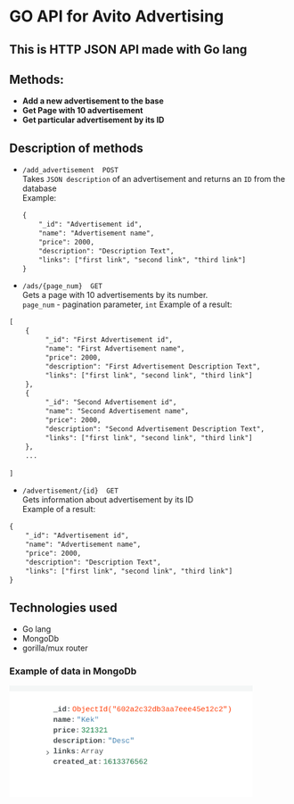 # GO API for Avito Advertising  
## This is HTTP JSON API made with Go lang  
## Methods:  
- **Add a new advertisement to the base**  
- **Get Page with 10 advertisement**  
- **Get particular advertisement by its ID**  
  

## Description of methods
- `/add_advertisement  POST`  
Takes `JSON description` of an advertisement and returns an `ID` from the database   
  Example:  
  ```
  {
      "_id": "Advertisement id",
      "name": "Advertisement name",
      "price": 2000,
      "description": "Description Text",
      "links": ["first link", "second link", "third link"]
  }
  ```
- `/ads/{page_num}  GET`  
Gets a page with 10 advertisements by its number.  
  `page_num` - pagination parameter, `int`
  Example of a result:  
 ```
 [
     {
          "_id": "First Advertisement id",
          "name": "First Advertisement name",
          "price": 2000,
          "description": "First Advertisement Description Text",
          "links": ["first link", "second link", "third link"]
     }, 
     {
          "_id": "Second Advertisement id",
          "name": "Second Advertisement name",
          "price": 2000,
          "description": "Second Advertisement Description Text",
          "links": ["first link", "second link", "third link"]
     }, 
     ...

 ]
 ```  
- `/advertisement/{id}  GET`  
Gets information about advertisement by its ID   
Example of a result:
```
{
    "_id": "Advertisement id",
    "name": "Advertisement name",
    "price": 2000,
    "description": "Description Text",
    "links": ["first link", "second link", "third link"]
}
```  
## Technologies used  
- Go lang  
- MongoDb
- gorilla/mux router  

### Example of data in MongoDb  
<img src="image_assets/Data.png" height="200px"/>



  